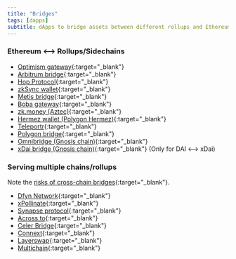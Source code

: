 ```yaml
---
title: "Bridges"
tags: [dapps]
subtitle: dApps to bridge assets between different rollups and Ethereum, or between different layer 1 chains.
---
```


### Ethereum <--> Rollups/Sidechains

- [Optimism gateway](https://gateway.optimism.io/){:target="_blank"}
- [Arbitrum bridge](https://bridge.arbitrum.io/){:target="_blank"}
- [Hop Protocol](https://hop.exchange){:target="_blank"}
- [zkSync wallet](https://wallet.zksync.io/){:target="_blank"}
- [Metis bridge](https://bridge.metis.io/home){:target="_blank"}
- [Boba gateway](https://gateway.boba.network/){:target="_blank"}
- [zk.money (Aztec)](https://zk.money/){:target="_blank"}
- [Hermez wallet (Polygon Hermez)](https://wallet.hermez.io/login){:target="_blank"}
- [Teleportr](https://portr.xyz/){:target="_blank"}
- [Polygon bridge](https://wallet.polygon.technology/login?next=%2Fbridge%2F){:target="_blank"}
- [Omnibridge (Gnosis chain)](https://omni.xdaichain.com/bridge){:target="_blank"}
- [xDai bridge (Gnosis chain)](https://bridge.xdaichain.com/){:target="_blank"} (Only for DAI <--> xDai)

### Serving multiple chains/rollups

Note the [risks of cross-chain bridges](https://twitter.com/vitalikbuterin/status/1479501366192132099){:target="_blank"}.

- [Dfyn Network](https://www.dfyn.network/){:target="_blank"}
- [xPollinate](https://xpollinate.io/){:target="_blank"}
- [Synapse protocol](https://synapseprotocol.com/landing){:target="_blank"}
- [Across.to](https://across.to/){:target="_blank"}
- [Celer Bridge](https://cbridge.celer.network){:target="_blank"}
- [Connext](https://www.connext.network/){:target="_blank"}
- [Layerswap](https://www.layerswap.io/){:target="_blank"}
- [Multichain](https://multichain.org/){:target="_blank"}
